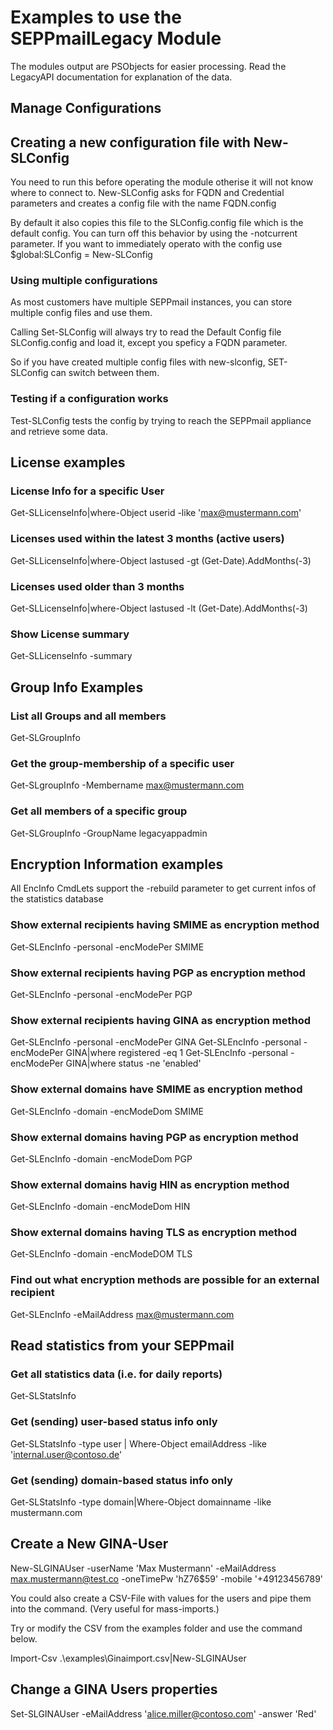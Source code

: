 # Examples to use the SEPPmailLegacy Module

The modules output are PSObjects for easier processing. Read the LegacyAPI documentation for explanation of the data.

## Manage Configurations

## Creating a new configuration file with New-SLConfig

You need to run this before operating the module otherise it will not know where to connect to. New-SLConfig asks for FQDN and Credential parameters and
creates a config file with the name FQDN.config

By default it also copies this file to the SLConfig.config file which is the default config. You can turn off this behavior by using the -notcurrent parameter.
If you want to immediately operato with the config use $global:SLConfig = New-SLConfig

### Using multiple configurations

As most customers have multiple SEPPmail instances, you can store multiple config files and use them.

Calling Set-SLConfig will always try to read the Default Config file SLConfig.config and load it, except you speficy a FQDN parameter.

So if you have created multiple config files with new-slconfig, SET-SLConfig can switch between them.

### Testing if a configuration works

Test-SLConfig tests the config by trying to reach the SEPPmail appliance and retrieve some data.


## License examples

### License Info for a specific User

Get-SLLicenseInfo|where-Object userid -like 'max@mustermann.com'

### Licenses used within the latest 3 months (active users)

Get-SLLicenseInfo|where-Object lastused -gt (Get-Date).AddMonths(-3)

### Licenses used older than 3 months

Get-SLLicenseInfo|where-Object lastused -lt (Get-Date).AddMonths(-3)

### Show License summary

Get-SLLicenseInfo -summary

## Group Info Examples

### List all Groups and all members

Get-SLGroupInfo

### Get the group-membership of a specific user

Get-SLgroupInfo -Membername max@mustermann.com

### Get all members of a specific group

Get-SLGroupInfo -GroupName legacyappadmin

## Encryption Information examples

All EncInfo CmdLets support the -rebuild parameter to get current infos of the statistics database

### Show external recipients having SMIME as encryption method

Get-SLEncInfo -personal -encModePer SMIME

### Show external recipients having PGP as encryption method

Get-SLEncInfo -personal -encModePer PGP

### Show external recipients having GINA as encryption method

Get-SLEncInfo -personal -encModePer GINA
Get-SLEncInfo -personal -encModePer GINA|where registered -eq 1
Get-SLEncInfo -personal -encModePer GINA|where status -ne 'enabled'

### Show external domains have SMIME as encryption method

Get-SLEncInfo -domain -encModeDom SMIME

### Show external domains having PGP as encryption method

Get-SLEncInfo -domain -encModeDom PGP

### Show external domains havig HIN as encryption method

Get-SLEncInfo -domain -encModeDom HIN

### Show external domains having TLS as encryption method

Get-SLEncInfo -domain -encModeDOM TLS

### Find out what encryption methods are possible for an external recipient

Get-SLEncInfo -eMailAddress max@mustermann.com

## Read statistics from your SEPPmail

### Get all statistics data (i.e. for daily reports)

Get-SLStatsInfo

### Get (sending) user-based status info only

Get-SLStatsInfo -type user | Where-Object emailAddress -like 'internal.user@contoso.de'

### Get (sending) domain-based status info only

Get-SLStatsInfo -type domain|Where-Object domainname -like mustermann.com

## Create a New GINA-User

New-SLGINAUser -userName 'Max Mustermann' -eMailAddress max.mustermann@test.co -oneTimePw 'hZ76$59' -mobile '+49123456789'

You could also create a CSV-File with values for the users and pipe them into the command. (Very useful for mass-imports.)

Try or modify the CSV from the examples folder and use the command below.

Import-Csv .\examples\Ginaimport.csv|New-SLGINAUser

## Change a GINA Users properties

Set-SLGINAUser -eMailAddress 'alice.miller@contoso.com' -answer 'Red'

